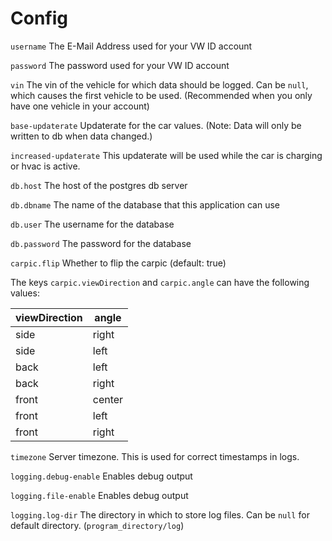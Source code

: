 # Config
`username` The E-Mail Address used for your VW ID account

`password` The password used for your VW ID account

`vin` The vin of the vehicle for which data should be logged.
Can be `null`, which causes the first vehicle to be used. (Recommended when you only have one vehicle in your account)

`base-updaterate` Updaterate for the car values. (Note: Data will only be written to db when data changed.)

`increased-updaterate` This updaterate will be used while the car is charging or hvac is active.

`db.host` The host of the postgres db server

`db.dbname` The name of the database that this application can use

`db.user` The username for the database

`db.password` The password for the database

`carpic.flip` Whether to flip the carpic (default: true)

The keys
`carpic.viewDirection` and
`carpic.angle`
can have the following values:

| viewDirection | angle |
| ----- | ------ |
| side  | right  |
| side  | left   |
| back  | left   |
| back  | right  |
| front | center |
| front | left   |
| front | right  |

`timezone` Server timezone. This is used for correct timestamps in logs.

`logging.debug-enable` Enables debug output

`logging.file-enable` Enables debug output

`logging.log-dir` The directory in which to store log files. Can be `null` for default directory. (`program_directory/log`)